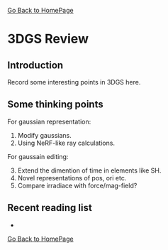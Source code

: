 [Go Back to HomePage](../../index.md)

# 3DGS Review

## Introduction

Record some interesting points in 3DGS here.

## Some thinking points

For gaussian representation:

1. Modify gaussians.
2. Using NeRF-like ray calculations.

For gaussain editing:

3. Extend the dimention of time in elements like SH.
4. Novel representations of pos, ori etc.
5. Compare irradiace with force/mag-field?

## Recent reading list

+ 


[Go Back to HomePage](../../index.md)
